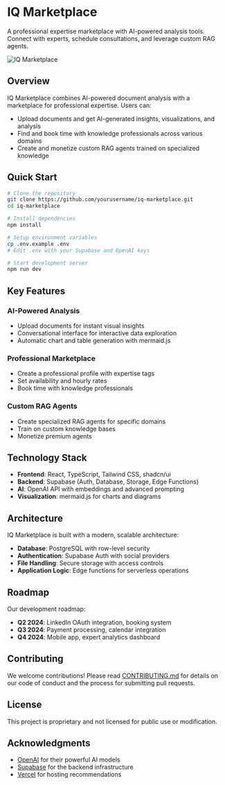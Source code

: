 # IQ Marketplace

A professional expertise marketplace with AI-powered analysis tools. Connect with experts, schedule consultations, and leverage custom RAG agents.

![IQ Marketplace](https://placehold.co/600x400?text=IQ+Marketplace)

## Overview

IQ Marketplace combines AI-powered document analysis with a marketplace for professional expertise. Users can:

- Upload documents and get AI-generated insights, visualizations, and analysis
- Find and book time with knowledge professionals across various domains
- Create and monetize custom RAG agents trained on specialized knowledge

## Quick Start

```bash
# Clone the repository
git clone https://github.com/yourusername/iq-marketplace.git
cd iq-marketplace

# Install dependencies
npm install

# Setup environment variables
cp .env.example .env
# Edit .env with your Supabase and OpenAI keys

# Start development server
npm run dev
```

## Key Features

### AI-Powered Analysis
- Upload documents for instant visual insights
- Conversational interface for interactive data exploration
- Automatic chart and table generation with mermaid.js

### Professional Marketplace
- Create a professional profile with expertise tags
- Set availability and hourly rates
- Book time with knowledge professionals

### Custom RAG Agents
- Create specialized RAG agents for specific domains
- Train on custom knowledge bases
- Monetize premium agents

## Technology Stack

- **Frontend**: React, TypeScript, Tailwind CSS, shadcn/ui
- **Backend**: Supabase (Auth, Database, Storage, Edge Functions)
- **AI**: OpenAI API with embeddings and advanced prompting
- **Visualization**: mermaid.js for charts and diagrams

## Architecture

IQ Marketplace is built with a modern, scalable architecture:

- **Database**: PostgreSQL with row-level security
- **Authentication**: Supabase Auth with social providers
- **File Handling**: Secure storage with access controls
- **Application Logic**: Edge functions for serverless operations

## Roadmap

Our development roadmap:

- **Q2 2024**: LinkedIn OAuth integration, booking system
- **Q3 2024**: Payment processing, calendar integration
- **Q4 2024**: Mobile app, expert analytics dashboard

## Contributing

We welcome contributions! Please read [CONTRIBUTING.md](CONTRIBUTING.md) for details on our code of conduct and the process for submitting pull requests.

## License

This project is proprietary and not licensed for public use or modification.

## Acknowledgments

- [OpenAI](https://openai.com) for their powerful AI models
- [Supabase](https://supabase.com) for the backend infrastructure
- [Vercel](https://vercel.com) for hosting recommendations
